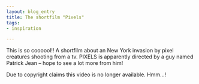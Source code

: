 ```yaml
---
layout: blog_entry
title: The shortfilm "Pixels"
tags:
- inspiration

---
```


<p>This is so coooool!! A shortfilm about an New York invasion by pixel creatures shooting from a tv. <span class="caps">PIXELS</span> is apparently directed by a guy named Patrick Jean – hope to see a lot more from him!</p>

<!--more-->

Due to copyright claims this video is no longer available. Hmm...! 


